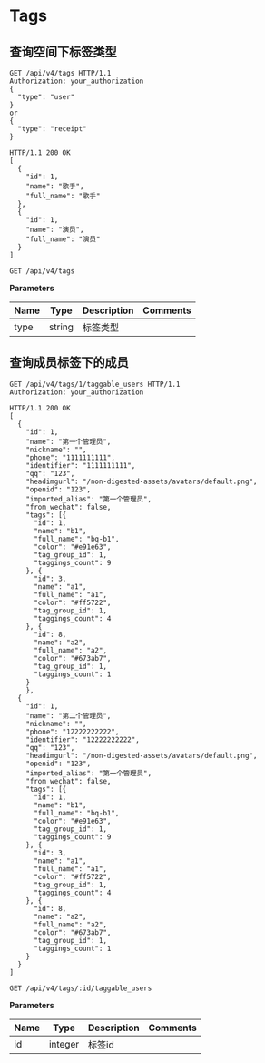 # Tags

## 查询空间下标签类型

```http
GET /api/v4/tags HTTP/1.1
Authorization: your_authorization
{
  "type": "user"
}
or
{
  "type": "receipt"
}
```

```http
HTTP/1.1 200 OK
[
  {
    "id": 1,
    "name": "歌手",
    "full_name": "歌手"
  },
  {
    "id": 1,
    "name": "演员",
    "full_name": "演员"
  }
]
```

`GET /api/v4/tags`

**Parameters**

| Name | Type | Description | Comments |
| --- | --- | --- | ---- |
| type | string | 标签类型 |

## 查询成员标签下的成员

```http
GET /api/v4/tags/1/taggable_users HTTP/1.1
Authorization: your_authorization
```

```http
HTTP/1.1 200 OK
[
  {
    "id": 1,
    "name": "第一个管理员",
    "nickname": "",
    "phone": "1111111111",
    "identifier": "1111111111",
    "qq": "123",
    "headimgurl": "/non-digested-assets/avatars/default.png",
    "openid": "123",
    "imported_alias": "第一个管理员",
    "from_wechat": false,
    "tags": [{
      "id": 1,
      "name": "b1",
      "full_name": "bq-b1",
      "color": "#e91e63",
      "tag_group_id": 1,
      "taggings_count": 9
    }, {
      "id": 3,
      "name": "a1",
      "full_name": "a1",
      "color": "#ff5722",
      "tag_group_id": 1,
      "taggings_count": 4
    }, {
      "id": 8,
      "name": "a2",
      "full_name": "a2",
      "color": "#673ab7",
      "tag_group_id": 1,
      "taggings_count": 1
    }
	},
  {
    "id": 1,
    "name": "第二个管理员",
    "nickname": "",
    "phone": "12222222222",
    "identifier": "12222222222",
    "qq": "123",
    "headimgurl": "/non-digested-assets/avatars/default.png",
    "openid": "123",
    "imported_alias": "第一个管理员",
    "from_wechat": false,
    "tags": [{
      "id": 1,
      "name": "b1",
      "full_name": "bq-b1",
      "color": "#e91e63",
      "tag_group_id": 1,
      "taggings_count": 9
    }, {
      "id": 3,
      "name": "a1",
      "full_name": "a1",
      "color": "#ff5722",
      "tag_group_id": 1,
      "taggings_count": 4
    }, {
      "id": 8,
      "name": "a2",
      "full_name": "a2",
      "color": "#673ab7",
      "tag_group_id": 1,
      "taggings_count": 1
    }
  }
]
```

`GET /api/v4/tags/:id/taggable_users`

**Parameters**

| Name | Type | Description | Comments |
| --- | --- | --- | ---- |
| id | integer | 标签id |
